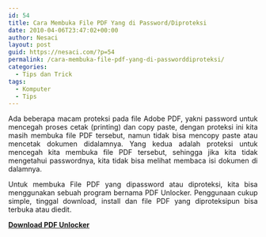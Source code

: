 ```yaml
---
id: 54
title: Cara Membuka File PDF Yang di Password/Diproteksi
date: 2010-04-06T23:47:02+00:00
author: Nesaci
layout: post
guid: https://nesaci.com/?p=54
permalink: /cara-membuka-file-pdf-yang-di-passworddiproteksi/
categories:
  - Tips dan Trick
tags:
  - Komputer
  - Tips
---
```

<p style="text-align: justify;">
  Ada beberapa macam proteksi pada file Adobe PDF, yakni password untuk mencegah proses cetak (printing) dan copy paste, dengan proteksi ini kita masih membuka file PDF tersebut, namun tidak bisa mencopy paste atau mencetak dokumen didalamnya. Yang kedua adalah proteksi untuk mencegah kita membuka file PDF tersebut, sehingga jika kita tidak mengetahui passwordnya, kita tidak bisa melihat membaca isi dokumen di dalamnya.
</p>

<p style="text-align: justify;">
  Untuk membuka File PDF yang dipassword atau diproteksi, kita bisa menggunakan sebuah program bernama PDF Unlocker. Penggunaan cukup simple, tinggal download, install dan file PDF yang diproteksipun bisa terbuka atau diedit.
</p>

<p style="text-align: justify;">
  <a title="Download PDF Unlocker" rel="Nofollow" href="https://www.brothersoft.com/free-pdf-unlocker-download-206381.html"><strong>Download PDF Unlocker</strong></a>
</p>